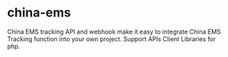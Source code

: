 # china-ems
China EMS tracking API and webhook make it easy to integrate China EMS Tracking function into your own project. Support APIs Client Libraries for php.
